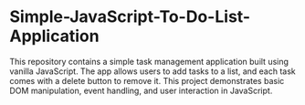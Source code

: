 # Simple-JavaScript-To-Do-List-Application
This repository contains a simple task management application built using vanilla JavaScript. The app allows users to add tasks to a list, and each task comes with a delete button to remove it. This project demonstrates basic DOM manipulation, event handling, and user interaction in JavaScript.
